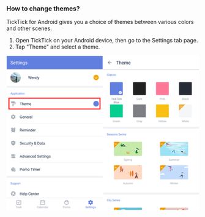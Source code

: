### How to change themes?

TickTick for Android gives you a choice of themes between various colors and other scenes.

1. Open TickTick on your Android device, then go to the Settings tab page.
2. Tap "Theme" and select a theme.

![](../../images/ticktick-android-app/installation--account/3.1.9.png)

